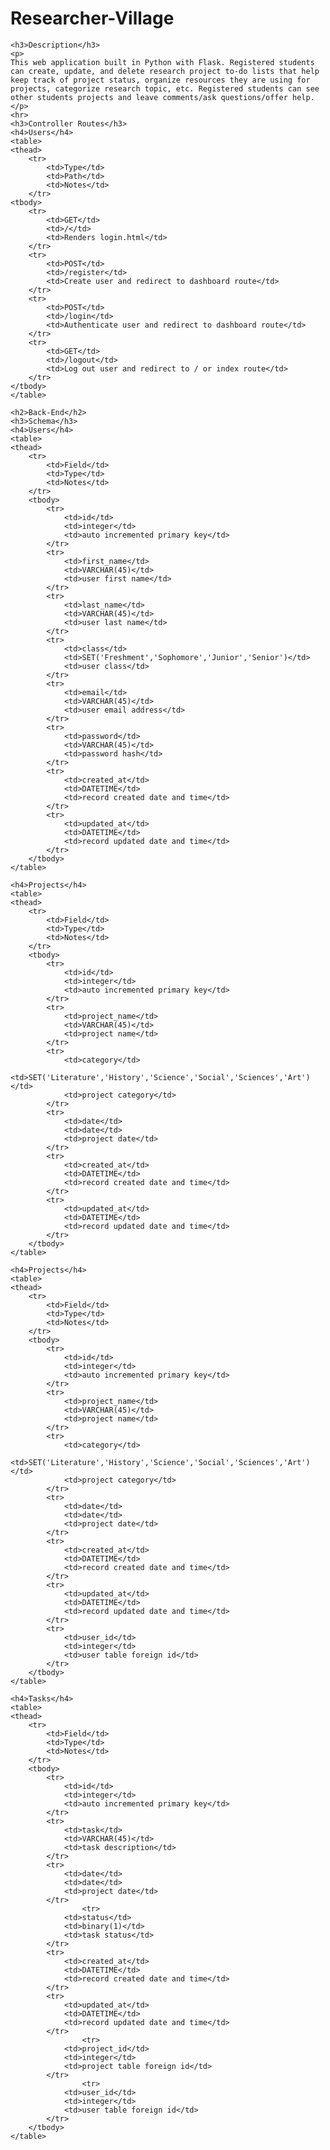 <body>
    <h1>Researcher-Village</h1>

    <h3>Description</h3>
    <p>
    This web application built in Python with Flask. Registered students can create, update, and delete research project to-do lists that help keep track of project status, organize resources they are using for projects, categorize research topic, etc. Registered students can see other students projects and leave comments/ask questions/offer help.
    </p>
    <hr>
    <h3>Controller Routes</h3>
    <h4>Users</h4>
    <table>
    <thead>
        <tr>
            <td>Type</td>
            <td>Path</td>
            <td>Notes</td>
        </tr>
    <tbody>
        <tr>
            <td>GET</td>
            <td>/</td>
            <td>Renders login.html</td>
        </tr>
        <tr>
            <td>POST</td>
            <td>/register</td>
            <td>Create user and redirect to dashboard route</td>
        </tr>
        <tr>
            <td>POST</td>
            <td>/login</td>
            <td>Authenticate user and redirect to dashboard route</td>
        </tr>
        <tr>
            <td>GET</td>
            <td>/logout</td>
            <td>Log out user and redirect to / or index route</td>
        </tr>
    </tbody>
    </table>

    <h2>Back-End</h2>
    <h3>Schema</h3>
    <h4>Users</h4>
    <table>
    <thead>
        <tr>
            <td>Field</td>
            <td>Type</td>
            <td>Notes</td>
        </tr>
        <tbody>
            <tr>
                <td>id</td>
                <td>integer</td>
                <td>auto incremented primary key</td>
            </tr>
            <tr>
                <td>first_name</td>
                <td>VARCHAR(45)</td>
                <td>user first name</td>
            </tr>
            <tr>
                <td>last_name</td>
                <td>VARCHAR(45)</td>
                <td>user last name</td>
            </tr>
            <tr>
                <td>class</td>
                <td>SET('Freshment','Sophomore','Junior','Senior')</td>
                <td>user class</td>
            </tr>
            <tr>
                <td>email</td>
                <td>VARCHAR(45)</td>
                <td>user email address</td>
            </tr>
            <tr>
                <td>password</td>
                <td>VARCHAR(45)</td>
                <td>password hash</td>
            </tr>
            <tr>
                <td>created_at</td>
                <td>DATETIME</td>
                <td>record created date and time</td>
            </tr>
            <tr>
                <td>updated_at</td>
                <td>DATETIME</td>
                <td>record updated date and time</td>
            </tr>
        </tbody>
    </table>

    <h4>Projects</h4>
    <table>
    <thead>
        <tr>
            <td>Field</td>
            <td>Type</td>
            <td>Notes</td>
        </tr>
        <tbody>
            <tr>
                <td>id</td>
                <td>integer</td>
                <td>auto incremented primary key</td>
            </tr>
            <tr>
                <td>project_name</td>
                <td>VARCHAR(45)</td>
                <td>project name</td>
            </tr>
            <tr>
                <td>category</td>
                <td>SET('Literature','History','Science','Social','Sciences','Art')</td>
                <td>project category</td>
            </tr>
            <tr>
                <td>date</td>
                <td>date</td>
                <td>project date</td>
            </tr>
            <tr>
                <td>created_at</td>
                <td>DATETIME</td>
                <td>record created date and time</td>
            </tr>
            <tr>
                <td>updated_at</td>
                <td>DATETIME</td>
                <td>record updated date and time</td>
            </tr>
        </tbody>
    </table>

    <h4>Projects</h4>
    <table>
    <thead>
        <tr>
            <td>Field</td>
            <td>Type</td>
            <td>Notes</td>
        </tr>
        <tbody>
            <tr>
                <td>id</td>
                <td>integer</td>
                <td>auto incremented primary key</td>
            </tr>
            <tr>
                <td>project_name</td>
                <td>VARCHAR(45)</td>
                <td>project name</td>
            </tr>
            <tr>
                <td>category</td>
                <td>SET('Literature','History','Science','Social','Sciences','Art')</td>
                <td>project category</td>
            </tr>
            <tr>
                <td>date</td>
                <td>date</td>
                <td>project date</td>
            </tr>
            <tr>
                <td>created_at</td>
                <td>DATETIME</td>
                <td>record created date and time</td>
            </tr>
            <tr>
                <td>updated_at</td>
                <td>DATETIME</td>
                <td>record updated date and time</td>
            </tr>
            <tr>
                <td>user_id</td>
                <td>integer</td>
                <td>user table foreign id</td>
            </tr>
        </tbody>
    </table>

    <h4>Tasks</h4>
    <table>
    <thead>
        <tr>
            <td>Field</td>
            <td>Type</td>
            <td>Notes</td>
        </tr>
        <tbody>
            <tr>
                <td>id</td>
                <td>integer</td>
                <td>auto incremented primary key</td>
            </tr>
            <tr>
                <td>task</td>
                <td>VARCHAR(45)</td>
                <td>task description</td>
            </tr>
            <tr>
                <td>date</td>
                <td>date</td>
                <td>project date</td>
            </tr>
                    <tr>
                <td>status</td>
                <td>binary(1)</td>
                <td>task status</td>
            </tr>
            <tr>
                <td>created_at</td>
                <td>DATETIME</td>
                <td>record created date and time</td>
            </tr>
            <tr>
                <td>updated_at</td>
                <td>DATETIME</td>
                <td>record updated date and time</td>
            </tr>
                    <tr>
                <td>project_id</td>
                <td>integer</td>
                <td>project table foreign id</td>
            </tr>
                    <tr>
                <td>user_id</td>
                <td>integer</td>
                <td>user table foreign id</td>
            </tr>
        </tbody>
    </table>
</body>